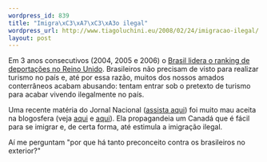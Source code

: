 ```yaml
--- 
wordpress_id: 839
title: "Imigra\xC3\xA7\xC3\xA3o ilegal"
wordpress_url: http://www.tiagoluchini.eu/2008/02/24/imigracao-ilegal/
layout: post
---
```

Em 3 anos consecutivos (2004, 2005 e 2006) o <a href="http://www1.folha.uol.com.br/folha/cotidiano/ult95u375396.shtml" target="_blank">Brasil lidera o ranking de deportações no Reino Unido</a>. Brasileiros não precisam de visto para realizar turismo no país e, até por essa razão, muitos dos nossos amados conterrâneos acabam abusando: tentam entrar sob o pretexto de turismo para acabar vivendo ilegalmente no país.

Uma recente matéria do Jornal Nacional (<a href="http://video.globo.com/Videos/Player/Noticias/0,,GIM791757-7823-CANADA+O+NOVO+ELDORADO,00.html" target="_blank">assista aqui</a>) foi muito mau aceita na blogosfera (veja <a href="http://www.mikix.com/?p=808" target="_blank">aqui</a> e <a href="http://www.mikix.com/?p=810" target="_blank">aqui</a>). Ela propagandeia um Canadá que é fácil para se imigrar e, de certa forma, até estimula a imigração ilegal.

Aí me perguntam "por que há tanto preconceito contra os brasileiros no exterior?"
